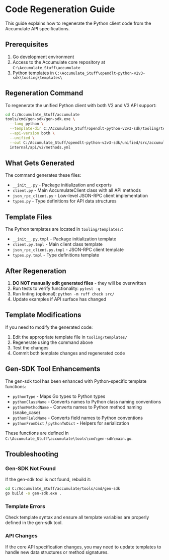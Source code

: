 # Code Regeneration Guide

This guide explains how to regenerate the Python client code from the Accumulate API specifications.

## Prerequisites

1. Go development environment
2. Access to the Accumulate core repository at `C:\Accumulate_Stuff\accumulate`
3. Python templates in `C:\Accumulate_Stuff\opendlt-python-v2v3-sdk\tooling\templates\`

## Regeneration Command

To regenerate the unified Python client with both V2 and V3 API support:

```bash
cd C:/Accumulate_Stuff/accumulate
tools/cmd/gen-sdk/gen-sdk.exe \
  --lang python \
  --template-dir C:/Accumulate_Stuff/opendlt-python-v2v3-sdk/tooling/templates \
  --api-version both \
  --unified \
  --out C:/Accumulate_Stuff/opendlt-python-v2v3-sdk/unified/src/accumulate_client \
  internal/api/v2/methods.yml
```

## What Gets Generated

The command generates these files:

- `__init__.py` - Package initialization and exports
- `client.py` - Main AccumulateClient class with all API methods
- `json_rpc_client.py` - Low-level JSON-RPC client implementation
- `types.py` - Type definitions for API data structures

## Template Files

The Python templates are located in `tooling/templates/`:

- `__init__.py.tmpl` - Package initialization template
- `client.py.tmpl` - Main client class template
- `json_rpc_client.py.tmpl` - JSON-RPC client template
- `types.py.tmpl` - Type definitions template

## After Regeneration

1. **DO NOT manually edit generated files** - they will be overwritten
2. Run tests to verify functionality: `pytest -q`
3. Run linting (optional): `python -m ruff check src/`
4. Update examples if API surface has changed

## Template Modifications

If you need to modify the generated code:

1. Edit the appropriate template file in `tooling/templates/`
2. Regenerate using the command above
3. Test the changes
4. Commit both template changes and regenerated code

## Gen-SDK Tool Enhancements

The gen-sdk tool has been enhanced with Python-specific template functions:

- `pythonType` - Maps Go types to Python types
- `pythonClassName` - Converts names to Python class naming conventions
- `pythonMethodName` - Converts names to Python method naming (snake_case)
- `pythonFieldName` - Converts field names to Python conventions
- `pythonFromDict` / `pythonToDict` - Helpers for serialization

These functions are defined in `C:\Accumulate_Stuff\accumulate\tools\cmd\gen-sdk\main.go`.

## Troubleshooting

### Gen-SDK Not Found
If the gen-sdk tool is not found, rebuild it:
```bash
cd C:/Accumulate_Stuff/accumulate/tools/cmd/gen-sdk
go build -o gen-sdk.exe .
```

### Template Errors
Check template syntax and ensure all template variables are properly defined in the gen-sdk tool.

### API Changes
If the core API specification changes, you may need to update templates to handle new data structures or method signatures.